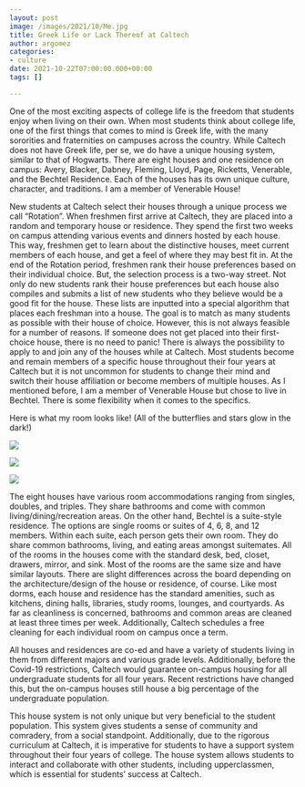 ```yaml
---
layout: post
image: /images/2021/10/Me.jpg
title: Greek Life or Lack Thereof at Caltech
author: argomez
categories:
- culture
date: 2021-10-22T07:00:00.000+00:00
tags: []

---
```

One of the most exciting aspects of college life is the freedom that students enjoy when living on their own. When most students think about college life, one of the first things that comes to mind is Greek life, with the many sororities and fraternities on campuses across the country. While Caltech does not have Greek life, per se, we do have a unique housing system, similar to that of Hogwarts. There are eight houses and one residence on campus: Avery, Blacker, Dabney, Fleming, Lloyd, Page, Ricketts, Venerable, and the Bechtel Residence. Each of the houses has its own unique culture, character, and traditions. I am a member of Venerable House!

New students at Caltech select their houses through a unique process we call “Rotation”. When freshmen first arrive at Caltech, they are placed into a random and temporary house or residence. They spend the first two weeks on campus attending various events and dinners hosted by each house. This way, freshmen get to learn about the distinctive houses, meet current members of each house, and get a feel of where they may best fit in. At the end of the Rotation period, freshmen rank their house preferences based on their individual choice. But, the selection process is a two-way street. Not only do new students rank their house preferences but each house also compiles and submits a list of new students who they believe would be a good fit for the house. These lists are inputted into a special algorithm that places each freshman into a house. The goal is to match as many students as possible with their house of choice. However, this is not always feasible for a number of reasons. If someone does not get placed into their first-choice house, there is no need to panic! There is always the possibility to apply to and join any of the houses while at Caltech. Most students become and remain members of a specific house throughout their four years at Caltech but it is not uncommon for students to change their mind and switch their house affiliation or become members of multiple houses. As I mentioned before, I am a member of Venerable House but chose to live in Bechtel. There is some flexibility when it comes to the specifics.

Here is what my room looks like! (All of the butterflies and stars glow in the dark!)

![](/images/2021/10/closet.jpg)

![](/images/2021/10/desk.jpg)

![](/images/2021/10/wall.jpg)

The eight houses have various room accommodations ranging from singles, doubles, and triples. They share bathrooms and come with common living/dining/recreation areas. On the other hand, Bechtel is a suite-style residence. The options are single rooms or suites of 4, 6, 8, and 12 members. Within each suite, each person gets their own room. They do share common bathrooms, living, and eating areas amongst suitemates. All of the rooms in the houses come with the standard desk, bed, closet, drawers, mirror, and sink. Most of the rooms are the same size and have similar layouts. There are slight differences across the board depending on the architecture/design of the house or residence, of course. Like most dorms, each house and residence has the standard amenities, such as kitchens, dining halls, libraries, study rooms, lounges, and courtyards. As far as cleanliness is concerned, bathrooms and common areas are cleaned at least three times per week. Additionally, Caltech schedules a free cleaning for each individual room on campus once a term.

All houses and residences are co-ed and have a variety of students living in them from different majors and various grade levels. Additionally, before the Covid-19 restrictions, Caltech would guarantee on-campus housing for all undergraduate students for all four years. Recent restrictions have changed this, but the on-campus houses still house a big percentage of the undergraduate population.

This house system is not only unique but very beneficial to the student population. This system gives students a sense of community and comradery, from a social standpoint. Additionally, due to the rigorous curriculum at Caltech, it is imperative for students to have a support system throughout their four years of college. The house system allows students to interact and collaborate with other students, including upperclassmen, which is essential for students’ success at Caltech.